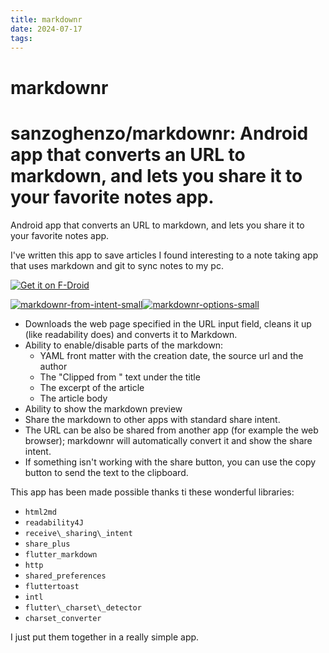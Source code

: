 ```yaml
---
title: markdownr
date: 2024-07-17
tags: 
---
```

# markdownr
# sanzoghenzo/markdownr: Android app that converts an URL to markdown, and lets you share it to your favorite notes app.

Android app that converts an URL to markdown, and lets you share it to your favorite notes app.

I've written this app to save articles I found interesting to a note taking app that uses markdown and git to sync notes to my pc.

[![Get it on F-Droid](https://camo.githubusercontent.com/f422f6f830e814ec7e766de8fef4db949c6add75a9d58548ab2f5d29855c0616/68747470733a2f2f6664726f69642e6769746c61622e696f2f617274776f726b2f62616467652f6765742d69742d6f6e2e706e67)](https://f-droid.org/packages/com.sanzoghenzo.markdownr/)

[![markdownr-from-intent-small](https://private-user-images.githubusercontent.com/977953/282924291-091d07a1-f917-4a57-b70c-72f9aa088c6e.gif?jwt=eyJhbGciOiJIUzI1NiIsInR5cCI6IkpXVCJ9.eyJpc3MiOiJnaXRodWIuY29tIiwiYXVkIjoicmF3LmdpdGh1YnVzZXJjb250ZW50LmNvbSIsImtleSI6ImtleTUiLCJleHAiOjE3MjEyMjMzMDksIm5iZiI6MTcyMTIyMzAwOSwicGF0aCI6Ii85Nzc5NTMvMjgyOTI0MjkxLTA5MWQwN2ExLWY5MTctNGE1Ny1iNzBjLTcyZjlhYTA4OGM2ZS5naWY_WC1BbXotQWxnb3JpdGhtPUFXUzQtSE1BQy1TSEEyNTYmWC1BbXotQ3JlZGVudGlhbD1BS0lBVkNPRFlMU0E1M1BRSzRaQSUyRjIwMjQwNzE3JTJGdXMtZWFzdC0xJTJGczMlMkZhd3M0X3JlcXVlc3QmWC1BbXotRGF0ZT0yMDI0MDcxN1QxMzMwMDlaJlgtQW16LUV4cGlyZXM9MzAwJlgtQW16LVNpZ25hdHVyZT02YzE2M2FmMDBiODM3ZmE3ODBlYTNiY2I2NWE0YWQ0MTFmMzJhMTNhNTVlZTkxMGNiNDJmNmRjYzBhODA3NjUzJlgtQW16LVNpZ25lZEhlYWRlcnM9aG9zdCZhY3Rvcl9pZD0wJmtleV9pZD0wJnJlcG9faWQ9MCJ9.idC5-fEOuFABP4nM8iCEAbfLURkIsu8tYcbQzAhv6dQ)](https://private-user-images.githubusercontent.com/977953/282924291-091d07a1-f917-4a57-b70c-72f9aa088c6e.gif?jwt=eyJhbGciOiJIUzI1NiIsInR5cCI6IkpXVCJ9.eyJpc3MiOiJnaXRodWIuY29tIiwiYXVkIjoicmF3LmdpdGh1YnVzZXJjb250ZW50LmNvbSIsImtleSI6ImtleTUiLCJleHAiOjE3MjEyMjMzMDksIm5iZiI6MTcyMTIyMzAwOSwicGF0aCI6Ii85Nzc5NTMvMjgyOTI0MjkxLTA5MWQwN2ExLWY5MTctNGE1Ny1iNzBjLTcyZjlhYTA4OGM2ZS5naWY_WC1BbXotQWxnb3JpdGhtPUFXUzQtSE1BQy1TSEEyNTYmWC1BbXotQ3JlZGVudGlhbD1BS0lBVkNPRFlMU0E1M1BRSzRaQSUyRjIwMjQwNzE3JTJGdXMtZWFzdC0xJTJGczMlMkZhd3M0X3JlcXVlc3QmWC1BbXotRGF0ZT0yMDI0MDcxN1QxMzMwMDlaJlgtQW16LUV4cGlyZXM9MzAwJlgtQW16LVNpZ25hdHVyZT02YzE2M2FmMDBiODM3ZmE3ODBlYTNiY2I2NWE0YWQ0MTFmMzJhMTNhNTVlZTkxMGNiNDJmNmRjYzBhODA3NjUzJlgtQW16LVNpZ25lZEhlYWRlcnM9aG9zdCZhY3Rvcl9pZD0wJmtleV9pZD0wJnJlcG9faWQ9MCJ9.idC5-fEOuFABP4nM8iCEAbfLURkIsu8tYcbQzAhv6dQ)[![markdownr-options-small](https://private-user-images.githubusercontent.com/977953/282924332-6108ab52-540c-4c41-9889-8b59244eee3b.gif?jwt=eyJhbGciOiJIUzI1NiIsInR5cCI6IkpXVCJ9.eyJpc3MiOiJnaXRodWIuY29tIiwiYXVkIjoicmF3LmdpdGh1YnVzZXJjb250ZW50LmNvbSIsImtleSI6ImtleTUiLCJleHAiOjE3MjEyMjMzMDksIm5iZiI6MTcyMTIyMzAwOSwicGF0aCI6Ii85Nzc5NTMvMjgyOTI0MzMyLTYxMDhhYjUyLTU0MGMtNGM0MS05ODg5LThiNTkyNDRlZWUzYi5naWY_WC1BbXotQWxnb3JpdGhtPUFXUzQtSE1BQy1TSEEyNTYmWC1BbXotQ3JlZGVudGlhbD1BS0lBVkNPRFlMU0E1M1BRSzRaQSUyRjIwMjQwNzE3JTJGdXMtZWFzdC0xJTJGczMlMkZhd3M0X3JlcXVlc3QmWC1BbXotRGF0ZT0yMDI0MDcxN1QxMzMwMDlaJlgtQW16LUV4cGlyZXM9MzAwJlgtQW16LVNpZ25hdHVyZT05YTc5NTJmMDBmNTdlODczNmI0N2U2ZDM0NjIwOTBjYjhjZDRiMDZkMWQ1MGRhYzAzNWZiZjBjMTFkOTlhOGE5JlgtQW16LVNpZ25lZEhlYWRlcnM9aG9zdCZhY3Rvcl9pZD0wJmtleV9pZD0wJnJlcG9faWQ9MCJ9.RJulAv0IRHeGhHeGGTtzvHqafzOaqU_HmmDE2H1n65U)](https://private-user-images.githubusercontent.com/977953/282924332-6108ab52-540c-4c41-9889-8b59244eee3b.gif?jwt=eyJhbGciOiJIUzI1NiIsInR5cCI6IkpXVCJ9.eyJpc3MiOiJnaXRodWIuY29tIiwiYXVkIjoicmF3LmdpdGh1YnVzZXJjb250ZW50LmNvbSIsImtleSI6ImtleTUiLCJleHAiOjE3MjEyMjMzMDksIm5iZiI6MTcyMTIyMzAwOSwicGF0aCI6Ii85Nzc5NTMvMjgyOTI0MzMyLTYxMDhhYjUyLTU0MGMtNGM0MS05ODg5LThiNTkyNDRlZWUzYi5naWY_WC1BbXotQWxnb3JpdGhtPUFXUzQtSE1BQy1TSEEyNTYmWC1BbXotQ3JlZGVudGlhbD1BS0lBVkNPRFlMU0E1M1BRSzRaQSUyRjIwMjQwNzE3JTJGdXMtZWFzdC0xJTJGczMlMkZhd3M0X3JlcXVlc3QmWC1BbXotRGF0ZT0yMDI0MDcxN1QxMzMwMDlaJlgtQW16LUV4cGlyZXM9MzAwJlgtQW16LVNpZ25hdHVyZT05YTc5NTJmMDBmNTdlODczNmI0N2U2ZDM0NjIwOTBjYjhjZDRiMDZkMWQ1MGRhYzAzNWZiZjBjMTFkOTlhOGE5JlgtQW16LVNpZ25lZEhlYWRlcnM9aG9zdCZhY3Rvcl9pZD0wJmtleV9pZD0wJnJlcG9faWQ9MCJ9.RJulAv0IRHeGhHeGGTtzvHqafzOaqU_HmmDE2H1n65U)

-   Downloads the web page specified in the URL input field, cleans it up (like readability does) and converts it to Markdown.
-   Ability to enable/disable parts of the markdown:
    -   YAML front matter with the creation date, the source url and the author
    -   The "Clipped from " text under the title
    -   The excerpt of the article
    -   The article body
-   Ability to show the markdown preview
-   Share the markdown to other apps with standard share intent.
-   The URL can be also be shared from another app (for example the web browser); markdownr will automatically convert it and show the share intent.
-   If something isn't working with the share button, you can use the copy button to send the text to the clipboard.

This app has been made possible thanks ti these wonderful libraries:

-   `html2md`
-   `readability4J`
-   `receive\_sharing\_intent`
-   `share_plus`
-   `flutter_markdown`
-   `http`
-   `shared_preferences`
-   `fluttertoast`
-   `intl`
-   `flutter\_charset\_detector`
-   `charset_converter`

I just put them together in a really simple app.
